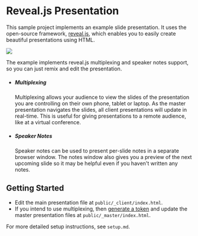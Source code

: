 # Reveal.js Presentation
This sample project implements an example slide presentation. It uses the open-source framework, [reveal.js](https://github.com/hakimel/reveal.js), which enables you to easily create beautiful presentations using HTML.

![](https://cdn.gomix.com/a787ebb0-b8ea-4a1f-8b6e-20d72cc6018d%2FslideShowGIF.gif)

The example implements reveal.js multiplexing and speaker notes support, so you can just remix and edit the presentation.

*   ##### Multiplexing
    Multiplexing allows your audience to view the slides of the presentation you are controlling on their own phone, tablet or laptop. As the master presentation navigates the slides, all client presentations will update in real-time. This is useful for giving presentations to a remote audience, like at a virtual conference.
    
*   ##### Speaker Notes
    Speaker notes can be used to present per-slide notes in a separate browser window. The notes window also gives you a preview of the next upcoming slide so it may be helpful even if you haven't written any notes.

## Getting Started
- Edit the main presentation file at `public/_client/index.html`.
- If you intend to use multiplexing, then [generate a token](https://tin-princess.gomix.me/token) and update the master presentation files at `public/_master/index.html`.

For more detailed setup instructions, see `setup.md`.